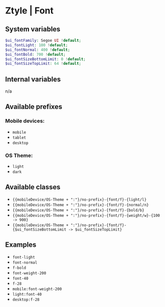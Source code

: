 # Ztyle | Font

## System variables

```php
$ui_fontFamily: Segoe UI !default;
$ui_fontLight: 100 !default;
$ui_fontNormal: 400 !default;
$ui_fontBold: 700 !default;
$ui_fontSizeBottomLimit: 0 !default;
$ui_fontSizeTopLimit: 64 !default;
```

## Internal variables

n/a

## Available prefixes

### Mobile devices:
- `mobile`
- `tablet`
- `desktop`

### OS Theme: 
- `light`
- `dark`

## Available classes

- `{{mobileDevice/OS-Theme + ":"}/no-prefix}-{font/f}-{light/l}`
- `{{mobileDevice/OS-Theme + ":"}/no-prefix}-{font/f}-{normal/n}`
- `{{mobileDevice/OS-Theme + ":"}/no-prefix}-{font/f}-{bold/b}`
- `{{mobileDevice/OS-Theme + ":"}/no-prefix}-{font/f}-{weight/w}-{100 -> 900}`
- `{{mobileDevice/OS-Theme + ":"}/no-prefix}-{font/f}-{$ui_fontSizeBottomLimit -> $ui_fontSizeTopLimit}`

## Examples

- `font-light`
- `font-normal`
- `f-bold`
- `font-weight-200`
- `font-40`
- `f-28`
- `mobile:font-weight-200`
- `light:font-40`
- `desktop:f-28`
